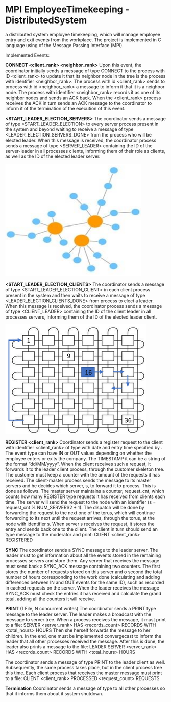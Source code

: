 # MPI EmployeeTimekeeping - DistributedSystem
a distributed system employee timekeeping, which will manage employee entry and exit events from the workplace.
The project is implemented in C language using of the Message Passing Interface (MPI).

Implemented Events:

**CONNECT <client_rank> <neighbor_rank>** 
Upon this event, the coordinator initially sends a message of type CONNECT to the process with ID <client_rank> to update it
that its neighbor node in the tree is the process with identifier <neighbor_rank>. 
The process with id <client_rank> sends to process with id
<neighbor_rank> a message to inform it that it is a neighbor node. The process
with identifier <neighbor_rank> records it as one of its neighbor nodes and
sends an ACK back. When the <client_rank> process receives the ACK
in turn sends an ACK message to the coordinator to inform it of the termination
of the execution of this event.

**<START_LEADER_ELECTION_SERVERS>**
The coordinator sends a message of type <START_LEADER_ELECTION> to every server process present in the system and beyond
waiting to receive a message of type <LEADER_ELECTION_SERVERS_DONE> from the process
who will be elected leader.
When this message is received, the coordinator process sends a message of type
<SERVER_LEADER> containing the ID of the server-leader in all
processes clients, informing them of their role as clients, as well as the
ID of the elected leader server.

![Alt text](assets/images/tree.png?raw=true "Figure 1: an examples of client processes tree")

**<START_LEADER_ELECTION_CLIENTS>**
The coordinator sends a message of type <START_LEADER_ELECTION_CLIENT> in each client process present in the system and
then waits to receive a message of type <LEADER_ELECTION_CLIENTS_DONE> from
process to elect a leader.
When this message is received, the coordinator process sends a message of type
<CLIENT_LEADER> containing the ID of the client leader in all processes
servers, informing them of the ID of the elected leader client.

![Alt text](assets/images/torus.png?raw=true "Figure 1: an examples of server processes torus")

**REGISTER <client_rank> <TYPE> <TIMESTAMP>** 
Coordinator sends a register request to the client with identifier <client_rank> of type <TYPE> with date and
entry time specified by <TIMESTAMP>. The event type can have IN or OUT values depending on whether the employee enters or exits the company.
The TIMESTAMP it can be a string of the format “dd/MM/yyyy”.
When the client receives such a request, it forwards it to the leader client process,
through the customer skeleton tree. The customer must keep a counter with the amount
of the requests it has received. The client-master process sends the message to its master
servers and he decides which server, s, to forward it to
process. This is done as follows. The master server maintains a counter,
request_cnt, which counts how many REGISTER type requests it has received from clients each
time. The server will send the request to the node with an identifier
(s = request_cnt % NUM_SERVERS2 + 1). The dispatch will be done by forwarding the request to the next one
of the torus, which will continue forwarding to its next until the request arrives,
through the torus, at the node with identifier s.
When server s receives the request, it stores the entry and sends back one
<ACK> to the client. The client in turn should send an <ACK> type message
to the moderator and print:
CLIENT <client_rank> REGISTERED <TYPE> <TIMESTAMP>
  
**SYNC**
The coordinator sends a SYNC message to the leader server. The leader must
to get information about all the events stored in the remaining processes
servers and store them. Any server that receives the
message must send back a SYNC_ACK message containing two counters. The first
stores the number of requests stored on this server and o
second the total number of hours corresponding to the work done (calculating and
adding differences between IN and OUT events for the same ID), such as
recorded in cached requests on the server. When the leader receives the message
SYNC_ACK must check the entries it has received and calculate the grand total,
adding all the counters it will receive.
  
**PRINT** (1 File, N concurrent writes)
The coordinator sends a PRINT type message to the leader server.
The leader makes a broadcast with the message to
server tree. When a process receives the message, it must print to a file:
SERVER <server_rank> HAS <records_count> RECORDS WITH <total_hours> HOURS
Then she herself forwards the message to her children. In the end, one must be implemented
convergecast to inform the leader that all other processes received the message.
After this is done, the leader also prints a message to the file:
LEADER SERVER <server_rank> HAS <records_count> RECORDS WITH <total_hours> HOURS
  
The coordinator sends a message of type PRINT to the leader client as well. Subsequently,
the same process takes place, but in the client process tree this time.
Each client process that receives the master message must print to a file:
CLIENT <client_rank> PROCESSED <request_count> REQUESTS
  
**Termination**
Coordinator sends a message of type <TERMINATE> to all other processes so that it informs them about it
system shutdown.
  
  
  
  
  
  
